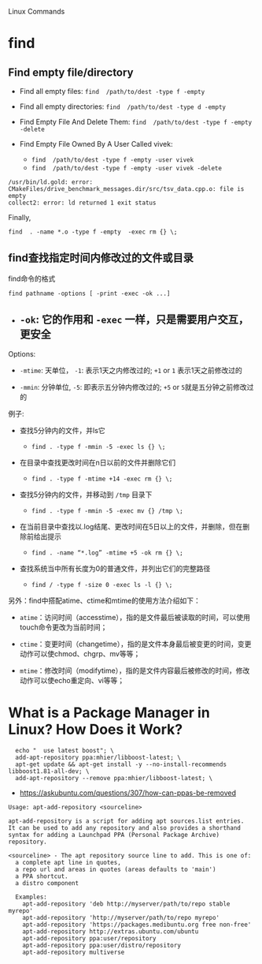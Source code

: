 Linux Commands

# find

## Find empty file/directory

- Find all empty files: `find  /path/to/dest -type f -empty`

- Find all empty directories: `find  /path/to/dest -type d -empty`

- Find Empty File And Delete Them: `find  /path/to/dest -type f -empty -delete`

- Find Empty File Owned By A User Called vivek: 
  - `find  /path/to/dest -type f -empty -user vivek`
  - `find  /path/to/dest -type f -empty -user vivek -delete`

```
/usr/bin/ld.gold: error: CMakeFiles/drive_benchmark_messages.dir/src/tsv_data.cpp.o: file is empty
collect2: error: ld returned 1 exit status
```
Finally, 
```
find  . -name *.o -type f -empty  -exec rm {} \;
```

## find查找指定时间内修改过的文件或目录

find命令的格式
```
find pathname -options [ -print -exec -ok ...]
```

* `-ok`: 它的作用和 `-exec` 一样，只是需要用户交互，更安全
  - 

Options:

- `-mtime`: 天单位， `-1`: 表示1天之内修改过的; `+1` or `1` 表示1天之前修改过的

- `-mmin`: 分钟单位, `-5`: 即表示五分钟内修改过的; `+5` or `5`就是五分钟之前修改过的


例子:

- 查找5分钟内的文件，并ls它
  - `find . -type f -mmin -5 -exec ls {} \;`

- 在目录中查找更改时间在n日以前的文件并删除它们
  - `find . -type f -mtime +14 -exec rm {} \;`

- 查找5分钟内的文件，并移动到 `/tmp` 目录下
  - `find . -type f -mmin -5 -exec mv {} /tmp \;`

- 在当前目录中查找以.log结尾、更改时间在5日以上的文件，并删除，但在删除前给出提示
  - `find . -name “*.log” -mtime +5 -ok rm {} \;`

- 查找系统当中所有长度为0的普通文件，并列出它们的完整路径
  - `find / -type f -size 0 -exec ls -l {} \;`


另外：find中搭配atime、ctime和mtime的使用方法介绍如下：

- `atime`：访问时间（accesstime），指的是文件最后被读取的时间，可以使用touch命令更改为当前时间；

- `ctime`：变更时间（changetime），指的是文件本身最后被变更的时间，变更动作可以使chmod、chgrp、mv等等；

- `mtime`：修改时间（modifytime），指的是文件内容最后被修改的时间，修改动作可以使echo重定向、vi等等；

# What is a Package Manager in Linux? How Does it Work?

```
  echo "  use latest boost"; \
  add-apt-repository ppa:mhier/libboost-latest; \
  apt-get update && apt-get install -y --no-install-recommends libboost1.81-all-dev; \
  add-apt-repository --remove ppa:mhier/libboost-latest; \
```

- https://askubuntu.com/questions/307/how-can-ppas-be-removed

```
Usage: apt-add-repository <sourceline>

apt-add-repository is a script for adding apt sources.list entries.
It can be used to add any repository and also provides a shorthand
syntax for adding a Launchpad PPA (Personal Package Archive)
repository.

<sourceline> - The apt repository source line to add. This is one of:
  a complete apt line in quotes,
  a repo url and areas in quotes (areas defaults to 'main')
  a PPA shortcut.
  a distro component

  Examples:
    apt-add-repository 'deb http://myserver/path/to/repo stable myrepo'
    apt-add-repository 'http://myserver/path/to/repo myrepo'
    apt-add-repository 'https://packages.medibuntu.org free non-free'
    apt-add-repository http://extras.ubuntu.com/ubuntu
    apt-add-repository ppa:user/repository
    apt-add-repository ppa:user/distro/repository
    apt-add-repository multiverse
```
